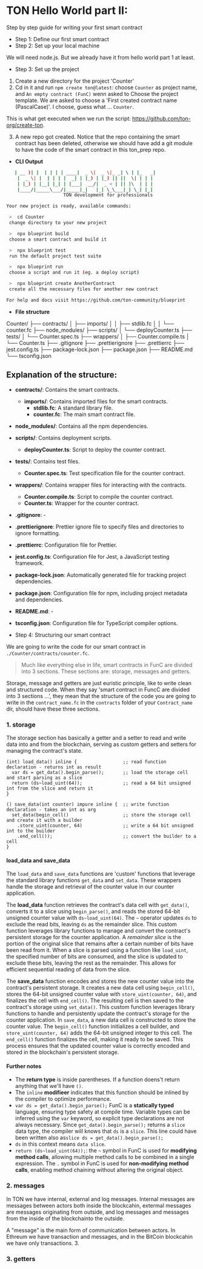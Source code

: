 # TON Hello World part II:

Step by step guide for writing your first smart contract

- Step 1: Define our first smart contract
- Step 2: Set up your local machine

We will need node.js. But we already have it from hello world part 1 at least.

- Step 3: Set up the project

1. Create a new directory for the project 'Counter'
2. Cd in it and run `npm create ton@latest`: choose `Counter` as project name, and `An empty contract (FunC)` wenn asked to Choose the project template. We are asked to choose a 'First created contract name (PascalCase)'. I choose, guess what ... `Counter`.

This is what get executed when we run the script: https://github.com/ton-org/create-ton.

3. A new repo got created. Notice that the repo containing the smart contract has been deleted, otherwise we should have add a git module to have the code of the smart contract in this ton_prep repo.

- **CLI Output**

```bash
   | __ )| |  | | | | ____|  _ \|  _ \|_ _| \ | |_   _|
    |  _ \| |  | | | |  _| | |_) | |_) || ||  \| | | |
    | |_) | |__| |_| | |___|  __/|  _ < | || |\  | | |
    |____/|_____\___/|_____|_|   |_| \_\___|_| \_| |_|
                     TON development for professionals

Your new project is ready, available commands:

 >  cd Counter
 change directory to your new project

 >  npx blueprint build
 choose a smart contract and build it

 >  npx blueprint test
 run the default project test suite

 >  npx blueprint run
 choose a script and run it (eg. a deploy script)

 >  npx blueprint create AnotherContract
 create all the necessary files for another new contract

For help and docs visit https://github.com/ton-community/blueprint
```

- **File structure**

Counter/
├── contracts/
│ ├── imports/
│ │ ├── stdlib.fc
│ │ └── counter.fc
├── node_modules/
├── scripts/
│ └── deployCounter.ts
├── tests/
│ └── Counter.spec.ts
├── wrappers/
│ ├── Counter.compile.ts
│ └── Counter.ts
├── .gitignore
├── .prettierignore
├── .prettierrc
├── jest.config.ts
├── package-lock.json
├── package.json
├── README.md
└── tsconfig.json

## Explanation of the structure:

- **contracts/**: Contains the smart contracts.

  - **imports/**: Contains imported files for the smart contracts.
    - **stdlib.fc**: A standard library file.
    - **counter.fc**: The main smart contract file.

- **node_modules/**: Contains all the npm dependencies.

- **scripts/**: Contains deployment scripts.

  - **deployCounter.ts**: Script to deploy the counter contract.

- **tests/**: Contains test files.

  - **Counter.spec.ts**: Test specification file for the counter contract.

- **wrappers/**: Contains wrapper files for interacting with the contracts.

  - **Counter.compile.ts**: Script to compile the counter contract.
  - **Counter.ts**: Wrapper for the counter contract.

- **.gitignore**: -
- **.prettierignore**: Prettier ignore file to specify files and directories to ignore formatting.
- **.prettierrc**: Configuration file for Prettier.
- **jest.config.ts**: Configuration file for Jest, a JavaScript testing framework.
- **package-lock.json**: Automatically generated file for tracking project dependencies.
- **package.json**: Configuration file for npm, including project metadata and dependencies.
- **README.md**: -
- **tsconfig.json**: Configuration file for TypeScript compiler options.

- Step 4: Structuring our smart contract

We are going to write the code for our smart contract in `./Counter/contracts/counter.fc`.

> Much like everything else in life, smart contracts in FunC are divided into 3 sections. These sections are: storage, messages and getters.

Storage, message and getters are just euristic principle, like to write clean and structured code. When they say 'smart contract in FuncC are divided into 3 sections ...', they mean that the structure of the code you are going to write in the `contract_name.fc` in the `contracts` folder of your `Contract_name` dir, should have these three sections.

### 1. **storage**

The storage section has basically a getter and a setter to read and write data into and from the blockchain, serving as custom getters and setters for managing the contract's state.

```func
(int) load_data() inline {                 ;; read function declaration - returns int as result
  var ds = get_data().begin_parse();       ;; load the storage cell and start parsing as a slice
  return (ds~load_uint(64));               ;; read a 64 bit unsigned int from the slice and return it
}

() save_data(int counter) impure inline {  ;; write function declaration - takes an int as arg
  set_data(begin_cell()                    ;; store the storage cell and create it with a builder
    .store_uint(counter, 64)               ;; write a 64 bit unsigned int to the builder
    .end_cell());                          ;; convert the builder to a cell
}

```

#### load_data and save_data

The `load_data` and `save_data` functions are 'custom' functions that leverage the standard library functions `get_data` and `set_data`. These wrappers handle the storage and retrieval of the counter value in our counter application.

The **load_data** function retrieves the contract's data cell with `get_data()`, converts it to a slice using `begin_parse()`, and reads the stored 64-bit unsigned counter value with `ds~load_uint(64)`. The `~` operator updates `ds` to exclude the read bits, leaving `ds` as the remainder slice. This custom function leverages library functions to manage and convert the contract's persistent storage for the counter application. A _remainder slice_ is the portion of the original slice that remains after a certain number of bits have been read from it. When a slice is parsed using a function like `load_uint`, the specified number of bits are consumed, and the slice is updated to exclude these bits, leaving the rest as the remainder. This allows for efficient sequential reading of data from the slice.

The **save_data** function encodes and stores the new counter value into the contract's persistent storage. It creates a new data cell using `begin_cell()`, stores the 64-bit unsigned counter value with `store_uint(counter, 64)`, and finalizes the cell with `end_cell()`. The resulting cell is then saved to the contract's storage using `set_data()`. This custom function leverages library functions to handle and persistently update the contract's storage for the counter application. In `save_data`, a new data cell is constructed to store the counter value. The `begin_cell()` function initializes a cell builder, and `store_uint(counter, 64)` adds the 64-bit unsigned integer to this cell. The `end_cell()` function finalizes the cell, making it ready to be saved. This process ensures that the updated counter value is correctly encoded and stored in the blockchain's persistent storage.

#### Further notes

- The **return type** is inside parentheses. If a function doens't return anything that we'll have `()`.
- The `inline` **modifieer** indicates that this function should be inlined by the compiler to optimize performance.
- `var ds = get_data().begin_parse();` FunC is a **statically typed** language, ensuring type safety at compile time. Variable types can be inferred using the `var` keyword, so explicit type declarations are not always necessary. Since `get_data().begin_parse();` returns a `slice` data type, the compiler will knows that `ds` is a `slice`. This line could have been written also as`slice ds = get_data().begin_parse();`
- `ds` in this context means `data slice`.
- `return (ds~load_uint(64));`: the `~` symbol in FunC is used for **modifying method calls**, allowing multiple method calls to be combined in a single expression. The `.` symbol in FunC is used for **non-modifying method calls**, enabling method chaining without altering the original object.

### 2. **messages**

In TON we have internal, external and log messages. Internal messages are messages between actors both inside the blockcahin, extermal messages are messages originating from outside, and log messages and messages from the inside of the blockchainto the outside.

A "message" is the main form of communication between actors. In Ethreum we have transaction and messages, and in the BitCoin blockcahin we have only transactions. 3.

### 3. **getters**
